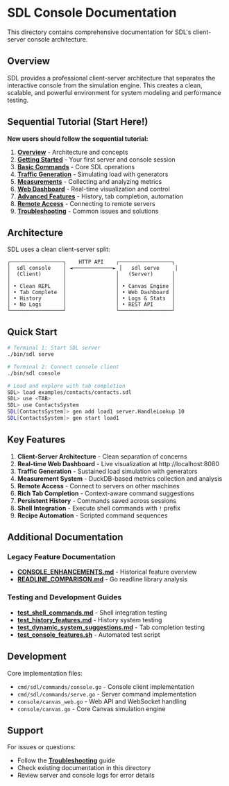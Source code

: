 # SDL Console Documentation

This directory contains comprehensive documentation for SDL's client-server console architecture.

## Overview

SDL provides a professional client-server architecture that separates the interactive console from the simulation engine. This creates a clean, scalable, and powerful environment for system modeling and performance testing.

## Sequential Tutorial (Start Here!)

**New users should follow the sequential tutorial:**

1. **[Overview](01-OVERVIEW.md)** - Architecture and concepts
2. **[Getting Started](02-GETTING-STARTED.md)** - Your first server and console session  
3. **[Basic Commands](03-BASIC-COMMANDS.md)** - Core SDL operations
4. **[Traffic Generation](04-TRAFFIC-GENERATION.md)** - Simulating load with generators
5. **[Measurements](05-MEASUREMENTS.md)** - Collecting and analyzing metrics
6. **[Web Dashboard](06-WEB-DASHBOARD.md)** - Real-time visualization and control
7. **[Advanced Features](07-ADVANCED-FEATURES.md)** - History, tab completion, automation
8. **[Remote Access](08-REMOTE-ACCESS.md)** - Connecting to remote servers
9. **[Troubleshooting](09-TROUBLESHOOTING.md)** - Common issues and solutions

## Architecture

SDL uses a clean client-server split:

```
┌─────────────────┐    HTTP API    ┌─────────────────┐
│  sdl console    │ ◄─────────────► │   sdl serve     │
│  (Client)       │                │   (Server)      │
│                 │                │                 │
│ • Clean REPL    │                │ • Canvas Engine │
│ • Tab Complete  │                │ • Web Dashboard │
│ • History       │                │ • Logs & Stats  │
│ • No Logs       │                │ • REST API      │
└─────────────────┘                └─────────────────┘
```

## Quick Start

```bash
# Terminal 1: Start SDL server
./bin/sdl serve

# Terminal 2: Connect console client
./bin/sdl console

# Load and explore with tab completion
SDL> load examples/contacts/contacts.sdl
SDL> use <TAB>
SDL> use ContactsSystem
SDL[ContactsSystem]> gen add load1 server.HandleLookup 10
SDL[ContactsSystem]> gen start load1
```

## Key Features

1. **Client-Server Architecture** - Clean separation of concerns
2. **Real-time Web Dashboard** - Live visualization at http://localhost:8080
3. **Traffic Generation** - Sustained load simulation with generators
4. **Measurement System** - DuckDB-based metrics collection and analysis
5. **Remote Access** - Connect to servers on other machines
6. **Rich Tab Completion** - Context-aware command suggestions
7. **Persistent History** - Commands saved across sessions
8. **Shell Integration** - Execute shell commands with `!` prefix
9. **Recipe Automation** - Scripted command sequences

## Additional Documentation

### Legacy Feature Documentation
- **[CONSOLE_ENHANCEMENTS.md](CONSOLE_ENHANCEMENTS.md)** - Historical feature overview
- **[READLINE_COMPARISON.md](READLINE_COMPARISON.md)** - Go readline library analysis

### Testing and Development Guides  
- **[test_shell_commands.md](test_shell_commands.md)** - Shell integration testing
- **[test_history_features.md](test_history_features.md)** - History system testing
- **[test_dynamic_system_suggestions.md](test_dynamic_system_suggestions.md)** - Tab completion testing
- **[test_console_features.sh](test_console_features.sh)** - Automated test script

## Development

Core implementation files:
- `cmd/sdl/commands/console.go` - Console client implementation
- `cmd/sdl/commands/serve.go` - Server command implementation  
- `console/canvas_web.go` - Web API and WebSocket handling
- `console/canvas.go` - Core Canvas simulation engine

## Support

For issues or questions:
- Follow the **[Troubleshooting](09-TROUBLESHOOTING.md)** guide
- Check existing documentation in this directory
- Review server and console logs for error details